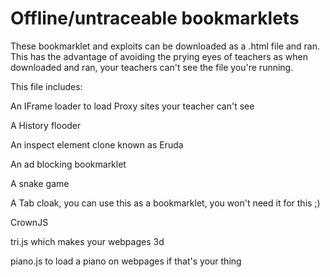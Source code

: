 # Offline/untraceable bookmarklets 
These bookmarklet and exploits can be downloaded as a .html file and ran. This has the advantage of avoiding the prying eyes of teachers as when downloaded and ran, your teachers can't see the file you're running. <p>
This file includes: <p>
  An IFrame loader to load Proxy sites your teacher can't see <p>
    A History flooder <p>
      An inspect element clone known as Eruda <p>
        An ad blocking bookmarklet <p>
          A snake game <p>
            A Tab cloak, you can use this as a bookmarklet, you won't need it for this ;) <p>
            CrownJS <p>
              tri.js which makes your webpages 3d <p>
                piano.js to load a piano on webpages if that's your thing
         
